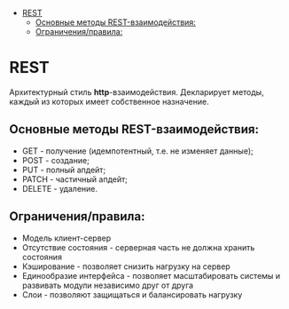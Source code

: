 <!-- TOC -->
* [REST](#rest)
  * [Основные методы REST-взаимодействия:](#основные-методы-rest-взаимодействия-)
  * [Ограничения/правила:](#ограниченияправила-)
<!-- TOC -->

# REST

Архитектурный стиль **http**-взаимодействия.
Декларирует методы, каждый из которых имеет собственное назначение.

## Основные методы REST-взаимодействия:

* GET - получение (идемпотентный, т.е. не изменяет данные);
* POST - создание;
* PUT - полный апдейт;
* PATCH - частичный апдейт;
* DELETE - удаление.

## Ограничения/правила:

* Модель клиент-сервер
* Отсутствие состояния - серверная часть не должна хранить состояния
* Кэширование - позволяет снизить нагрузку на сервер
* Единообразие интерфейса - позволяет масштабировать системы и развивать модули независимо друг от друга
* Слои - позволяют защищаться и балансировать нагрузку